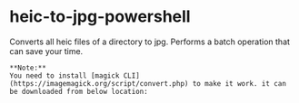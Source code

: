 # heic-to-jpg-powershell
Converts all heic files of a directory to jpg. Performs a batch operation that can save your time. 

```
**Note:** 
You need to install [magick CLI](https://imagemagick.org/script/convert.php) to make it work. it can be downloaded from below location:
```

